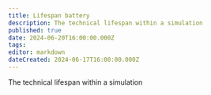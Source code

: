 ```yaml
---
title: Lifespan battery
description: The technical lifespan within a simulation
published: true
date: 2024-06-20T16:00:00.000Z
tags: 
editor: markdown
dateCreated: 2024-06-17T16:00:00.000Z
---
```


The technical lifespan within a simulation
